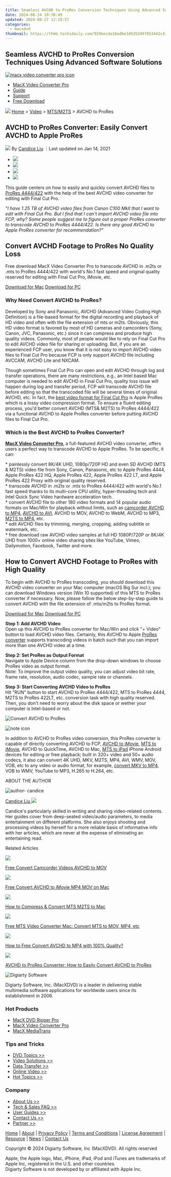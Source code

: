 ```yaml
---
title: Seamless AVCHD to ProRes Conversion Techniques Using Advanced Software Solutions
date: 2024-08-24 19:38:49
updated: 2024-08-27 12:19:57
categories:
  - macxdvd
thumbnail: https://thmb.techidaily.com/929becda16ad6e1d635249f853442c43d72fdee02099dda394914608d8e630c7.jpg
---
```


## Seamless AVCHD to ProRes Conversion Techniques Using Advanced Software Solutions

[![macx video converter pro icon](https://www.macxdvd.com/mac-dvd-video-converter-how-to/../image-style/new-seo/icon11.png)](https://tools.techidaily.com/macxdvd/products/)

* [MacX Video Converter Pro](https://tools.techidaily.com/macxdvd/products/)
* [Guide](https://tools.techidaily.com/macxdvd/products/)
* [Support](https://tools.techidaily.com/macxdvd/products/)
* [Free Download](https://tools.techidaily.com/macxdvd/products/)



![](https://www.macxdvd.com/mac-dvd-video-converter-how-to/../image-style/new-seo/icon7.png) [Home](https://tools.techidaily.com/macxdvd/products/) \> [Video](https://tools.techidaily.com/macxdvd/products/) \> [MTS/M2TS](https://tools.techidaily.com/macxdvd/products/) \> AVCHD to ProRes

## AVCHD to ProRes Converter: Easily Convert AVCHD to Apple ProRes 



![](https://www.macxdvd.com/mac-dvd-video-converter-how-to/../image-style/new-seo/icon6.png) By [Candice Liu](https://tools.techidaily.com/macxdvd/products/) ｜Last updated on Jan 14, 2021

* [![](https://www.macxdvd.com/mac-dvd-video-converter-how-to/../image-style/new-seo/share-fa.jpg)](https://www.facebook.com/sharer/sharer.php?u=https://www.macxdvd.com/mac-dvd-video-converter-how-to/avchd-to-prores.htm)
* [![](https://www.macxdvd.com/mac-dvd-video-converter-how-to/../image-style/new-seo/share-tw.jpg)](https://twitter.com/intent/tweet?url=https://www.macxdvd.com/mac-dvd-video-converter-how-to/avchd-to-prores.htm&text=)
* [![](https://www.macxdvd.com/mac-dvd-video-converter-how-to/../image-style/new-seo/share-go.jpg)](https://pinterest.com/pin/create/button/?url=https://www.macxdvd.com/mac-dvd-video-converter-how-to/avchd-to-prores.htm&media=&description=)
* [![](https://www.macxdvd.com/mac-dvd-video-converter-how-to/../image-style/new-seo/share-in.jpg)](https://www.linkedin.com/shareArticle?mini=true&url=https://www.macxdvd.com/mac-dvd-video-converter-how-to/avchd-to-prores.htm&title=&summary=&source=)

This guide centers on how to easily and quickly convert AVCHD files to [ProRes 4444/422](https://tools.techidaily.com/macxdvd/products/) with the help of the best AVCHD video converter for editing with Final Cut Pro. 

_"I have 1.25 TB of AVCHD video files from Canon C100 MkII that I want to edit with Final Cut Pro. But I find that I can't import AVCHD video file into FCP, why? Some people suggest me to figure out a proper ProRes converter to transcode AVCHD to ProRes 4444/422\. Is there any good AVCHD to Apple ProRes converter for recommendation?"_ 

## Convert AVCHD Footage to ProRes No Quality Loss

Free download MacX Video Converter Pro to transcode AVCHD in .m2ts or .mts to ProRes 4444/422 with world's No.1 fast speed and original quality reserved for editing with Final Cut Pro, iMovie, etc. 

[Download for Mac](https://tools.techidaily.com/macxdvd/products/) [Download for PC](https://tools.techidaily.com/macxdvd/products/) 

### Why Need Convert AVCHD to ProRes? 

Developed by Sony and Panasonic, AVCHD (Advanced Video Coding High Definition) is a file-based format for the digital recording and playback of HD video and often with the file extension of mts or m2ts. Obviously, this HD video format is favored by most of HD cameras and camcorders (Sony, Canon, JVC, Panasonic, etc.) since it can compress and produce high quality videos. Commonly, most of people would like to rely on Final Cut Pro to edit AVCHD video file for sharing or uploading. But, if you are an experienced FCP user, you know that it is not easy to import AVCHD video files to Final Cut Pro because FCP is only support AVCHD file including AVCCAM, AVCHD Lite and NXCAM. 

Though sometimes Final Cut Pro can open and edit AVCHD through log and transfer operations, there are many restrictions, e.g., an Intel based Mac computer is needed to edit AVCHD in Final Cut Pro, quality loss issue will happen during log and transfer period, FCP will transcode AVCHD file before editing so that the transcoded file will be several times of original AVCHD, etc. In fact, the [best video format for Final Cut Pro](https://tools.techidaily.com/macxdvd/products/) is Apple ProRes which is a lossy video compression format. To ensure a fluent editing process, you'd better convert AVCHD (MTS& M2TS) to ProRes 4444/422 via a functional AVCHD to Apple ProRes converter before putting AVCHD files to Final Cut Pro. 

### Which is the Best AVCHD to ProRes Converter? 

[**MacX Video Converter Pro**](https://tools.techidaily.com/macxdvd/products/), a full-featured AVCHD video converter, offers users a perfect way to transcode AVCHD to Apple ProRes. To be specific, it can:

\* painlessly convert 8K/4K UHD, 1080p/720P HD and even SD AVCHD (MTS & M2TS) video file from Sony, Canon, Panasonic, etc to Apple ProRes 4444, Apple ProRes 422 HQ, Apple ProRes 422, Apple ProRes 422 LT, and Apple ProRes 422 Proxy with original quality reserved.  
\* transcode AVCHD in .m2ts or .mts to ProRes 4444/422 with world's No.1 fast speed thanks to its multi-core CPU utility, hyper-threading tech and Intel Quick Sync Video hardware acceleration tech.  
\* convert AVCHD file to other 180 video formats and 14 popular audio formats on Mac/Win for playback without limits, such as [camcorder AVCHD to MP4](https://tools.techidaily.com/macxdvd/products/), [AVCHD to AVI](https://tools.techidaily.com/macxdvd/products/), AVCHD to MOV, AVCHD to WebM, AVCHD to MP3, [M2TS to MP4](https://tools.techidaily.com/macxdvd/products/), etc.  
\* edit AVCHD files by trimming, merging, cropping, adding subtitle or watermark, etc.  
\* free download raw AVCHD video samples at full HD 1080P/720P or 8K/4K UHD from 1000+ online video sharing sites like YouTube, Vimeo, Dailymotion, Facebook, Twitter and more. 

## How to Convert AVCHD Footage to ProRes with High Quality

To begin with AVCHD to ProRes transcoding, you should download this AVCHD video converter on your Mac computer (macOS Big Sur incl.); you can download Windows version (Win 10 supported) of this MTS to ProRes converter if necessary. Now, please follow the below step-by-step guide to convert AVCHD with the file extension of .mts/m2ts to ProRes format.

[Download for Mac](https://tools.techidaily.com/macxdvd/products/) [Download for PC](https://tools.techidaily.com/macxdvd/products/) 

**Step 1: Add AVCHD Video**  
 Open up this AVCHD to ProRes converter for Mac/Win and click "+ Video" button to load AVCHD video files. Certainly, this AVCHD to Apple [ProRes converter](https://tools.techidaily.com/macxdvd/products/) supports transcoding videos in batch such that you can import more than one AVCHD video at a time.

**Step 2: Set ProRes as Output Format**  
Navigate to Apple Device column from the drop-down windows to choose ProRes video as output format.   
Note: To improve the output video quality, you can adjust video bit rate, frame rate, resolution, audio codec, sample rate or channels.

**Step 3: Start Converting AVCHD Video to ProRes**   
Hit "RUN" button to start AVCHD to ProRes 4444/422, MTS to ProRes 4444, M2TS to ProRes 422LT, etc. conversion task with high quality reserved. Then, you don't need to worry about the disk space or wether your computer is Intel-based or not.

![Convert AVCHD to ProRes](https://www.macxdvd.com/mac-dvd-video-converter-how-to/article-image/choose-format-prores.png) 

![note icon](https://www.macxdvd.com/mac-dvd-video-converter-how-to/../image-style/new-seo/icon0.png)

In addition to AVCHD to ProRes video conversion, this ProRes converter is capable of directly converting AVCHD to FCP, [AVCHD to iMovie](https://tools.techidaily.com/macxdvd/products/), [MTS to iMovie](https://tools.techidaily.com/macxdvd/products/), AVCHD to QuickTime, AVCHD to Mac, [MTS to iPad](https://tools.techidaily.com/macxdvd/products/) iPhone Android devices for editing or free playback; built in 320+ video and 50+ audio codecs, it also can convert 4K UHD, MKV, M2TS, MP4, AVI, WMV, MOV, VOB, etc to any video or audio format, for example, [convert MKV to MP4](https://tools.techidaily.com/macxdvd/products/), VOB to WMV, YouTube to MP3, H.265 to H.264, etc. 

ABOUT THE AUTHOR

![author- candice](https://www.macxdvd.com/mac-dvd-video-converter-how-to/../image-style/new-seo/candice.png) 

[Candice Liu ![](https://www.macxdvd.com/mac-dvd-video-converter-how-to/../image-style/new-seo/share-in1.jpg)](https://www.linkedin.com/in/candice-liu-444483a3/) 

Candice's particularly skilled in writing and sharing video-related contents. Her guides cover from deep-seated video/audio parameters, to media entertainment on different platforms. She also enjoys shooting and processing videos by herself for a more reliable basis of informative info with her articles, which are never at the expense of eliminating an entertaining read.



Related Articles

![](https://www.macxdvd.com/mac-dvd-video-converter-how-to/../image-style/new-seo/pic7.jpg)

[Free Convert Camcorder Videos AVCHD to MOV](https://tools.techidaily.com/macxdvd/products/) 

![](https://www.macxdvd.com/mac-dvd-video-converter-how-to/../image-style/new-seo/pic6.jpg)

[Free Convert AVCHD to iMovie MP4 MOV on Mac](https://tools.techidaily.com/macxdvd/products/) 

![](https://www.macxdvd.com/mac-dvd-video-converter-how-to/../image-style/new-seo/pic5.jpg)

[How to Compress & Convert MTS M2TS to Mac](https://tools.techidaily.com/macxdvd/products/) 

![](https://www.macxdvd.com/mac-dvd-video-converter-how-to/../image-style/new-seo/pic4.jpg)

[Free MTS Video Converter Mac: Convert MTS to MOV, MP4, etc](https://tools.techidaily.com/macxdvd/products/) 

![](https://www.macxdvd.com/mac-dvd-video-converter-how-to/../image-style/new-seo/pic3.jpg)

[How to Free Convert AVCHD to MP4 with 100% Quality?](https://tools.techidaily.com/macxdvd/products/) 

![](https://www.macxdvd.com/mac-dvd-video-converter-how-to/../image-style/new-seo/pic2.jpg)

[AVCHD to ProRes Converter: How to Easily Convert AVCHD to ProRes](https://tools.techidaily.com/macxdvd/products/) 



![Digiarty Software](https://www.macxdvd.com/mac-dvd-video-converter-how-to/../icon/logo.png) 

Digiarty Software, Inc. (MacXDVD) is a leader in delivering stable multimedia software applications for worldwide users since its establishment in 2006.

### Hot Products

* [MacX DVD Ripper Pro](https://tools.techidaily.com/macxdvd/products/)
* [MacX Video Converter Pro](https://tools.techidaily.com/macxdvd/products/)
* [MacX MediaTrans](https://tools.techidaily.com/macxdvd/products/)

### Tips and Tricks

* [DVD Topics >>](https://tools.techidaily.com/macxdvd/products/)
* [Video Solutions >>](https://tools.techidaily.com/macxdvd/products/)
* [Data Transfer >>](https://tools.techidaily.com/macxdvd/products/)
* [Online Video >>](https://tools.techidaily.com/macxdvd/products/)
* [Hot Topics >>](https://tools.techidaily.com/macxdvd/products/)

### Company

* [About Us >>](https://tools.techidaily.com/macxdvd/products/)
* [Tech & Sales FAQ >>](https://tools.techidaily.com/macxdvd/products/)
* [User Guides >>](https://tools.techidaily.com/macxdvd/products/)
* [Contact Us >>](https://tools.techidaily.com/macxdvd/products/)
* [Partner >>](https://tools.techidaily.com/macxdvd/products/)



[Home](https://tools.techidaily.com/macxdvd/products/) | [About](https://tools.techidaily.com/macxdvd/products/) | [Privacy Policy](https://tools.techidaily.com/macxdvd/products/) | [Terms and Conditions](https://tools.techidaily.com/macxdvd/products/) | [License Agreement](https://tools.techidaily.com/macxdvd/products/) | [Resource](https://tools.techidaily.com/macxdvd/products/) | [News](https://tools.techidaily.com/macxdvd/products/) | [Contact Us](https://tools.techidaily.com/macxdvd/products/)

Copyright © 2024 Digiarty Software, Inc (MacXDVD). All rights reserved

Apple, the Apple logo, Mac, iPhone, iPad, iPod and iTunes are trademarks of Apple Inc, registered in the U.S. and other countries.  
Digiarty Software is not developed by or affiliated with Apple Inc.

<ins class="adsbygoogle"
     style="display:block"
     data-ad-format="autorelaxed"
     data-ad-client="ca-pub-7571918770474297"
     data-ad-slot="1223367746"></ins>



<ins class="adsbygoogle"
     style="display:block"
     data-ad-client="ca-pub-7571918770474297"
     data-ad-slot="8358498916"
     data-ad-format="auto"
     data-full-width-responsive="true"></ins>

